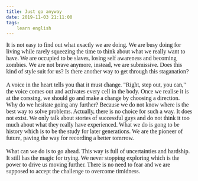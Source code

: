 ```yaml
---
title: Just go anyway
date: 2019-11-03 21:11:00
tags:
    learn english
---
```

<div><font size="3"><font face="Verdana">It is not easy to find out what exactly we are doing. We are busy doing for living while rarely squeezing the time to think about what we really want to have. We are occupied to be slaves, losing self awareness and becoming zombies. We are not brave anymore, instead, we are submissive. Does this kind of style suit for us? Is there another way to get through this staganation?</font></font></div><div><font size="3"><font face="Verdana"><br></font></font></div><div><font size="3"><font face="Verdana">A voice in the heart tells you that it must change. &quot;Right, step out, you can,&quot; the voice comes out and activates every cell in the body. Once we realise it is at the corssing, we should go and make a change by choosing a direction. Why do we hesitate going any further? Because we do not know where is the best way to solve problems. Actually, there is no choice for such a way. It does not exist. We only talk about stories of successful guys and do not think it too much about what they really have experienced. What we do is gong to be history which is to be the study for later generations. We are the pioneer of future, paving the way for recording a better tomrrow.</font></font></div><div><font size="3"><font face="Verdana"><br></font></font></div><div><font size="3"><font face="Verdana">What can we do is to go ahead. This way is full of uncertainties and hardship. It still has the magic for trying. We never stopping exploring which is the power to drive us moving further. There is no need to fear and we are supposed to accept the challenge to overcome timidness.<br></font></font></div>